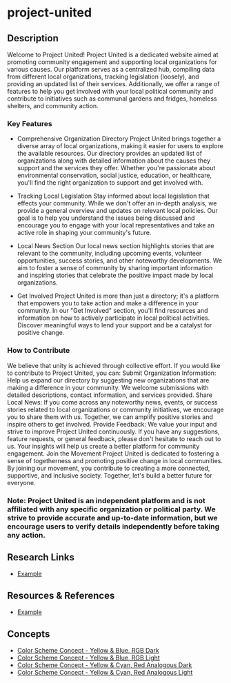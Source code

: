 # project-united

## Description
Welcome to Project United!
Project United is a dedicated website aimed at promoting community engagement and supporting local organizations for various causes. Our platform serves as a centralized hub, compiling data from different local organizations, tracking legislation (loosely), and providing an updated list of their services. Additionally, we offer a range of features to help you get involved with your local political community and contribute to initiatives such as communal gardens and fridges, homeless shelters, and community action.
### Key Features
* Comprehensive Organization Directory
Project United brings together a diverse array of local organizations, making it easier for users to explore the available resources. Our directory provides an updated list of organizations along with detailed information about the causes they support and the services they offer. Whether you're passionate about environmental conservation, social justice, education, or healthcare, you'll find the right organization to support and get involved with.

* Tracking Local Legislation
Stay informed about local legislation that effects your community. While we don't offer an in-depth analysis, we provide a general overview and updates on relevant local policies. Our goal is to help you understand the issues being discussed and encourage you to engage with your local representatives and take an active role in shaping your community's future.

* Local News Section
Our local news section highlights stories that are relevant to the community, including upcoming events, volunteer opportunities, success stories, and other noteworthy developments. We aim to foster a sense of community by sharing important information and inspiring stories that celebrate the positive impact made by local organizations.

* Get Involved
Project United is more than just a directory; it's a platform that empowers you to take action and make a difference in your community. In our "Get Involved" section, you'll find resources and information on how to actively participate in local political activities. Discover meaningful ways to lend your support and be a catalyst for positive change.

### How to Contribute
We believe that unity is achieved through collective effort. If you would like to contribute to Project United, you can:
Submit Organization Information: Help us expand our directory by suggesting new organizations that are making a difference in your community. We welcome submissions with detailed descriptions, contact information, and services provided.
Share Local News: If you come across any noteworthy news, events, or success stories related to local organizations or community initiatives, we encourage you to share them with us. Together, we can amplify positive stories and inspire others to get involved.
Provide Feedback: We value your input and strive to improve Project United continuously. If you have any suggestions, feature requests, or general feedback, please don't hesitate to reach out to us. Your insights will help us create a better platform for community engagement.
Join the Movement
Project United is dedicated to fostering a sense of togetherness and promoting positive change in local communities. By joining our movement, you contribute to creating a more connected, supportive, and inclusive society. Together, let's build a better future for everyone.

### Note: Project United is an independent platform and is not affiliated with any specific organization or political party. We strive to provide accurate and up-to-date information, but we encourage users to verify details independently before taking any action.


## Research Links
* [Example](https://examplelink.com/replace)

## Resources &  References 
* [Example](https://examplelink.com/replace)

## Concepts
* [Color Scheme Concept - Yellow & Blue, RGB Dark](concepts/colorschemeconcepts/RGB_YB-Dark.jpg)
* [Color Scheme Concept - Yellow & Blue, RGB Light](concepts/colorschemeconcepts/RGB_YB-Light.jpg)
* [Color Scheme Concept - Yellow & Cyan, Red Analogous Dark](concepts/colorschemeconcepts/CYMR-Dark.jpg)
* [Color Scheme Concept - Yellow & Cyan, Red Analogous Light](concepts/colorschemeconcepts/CYMR-Light.jpg)